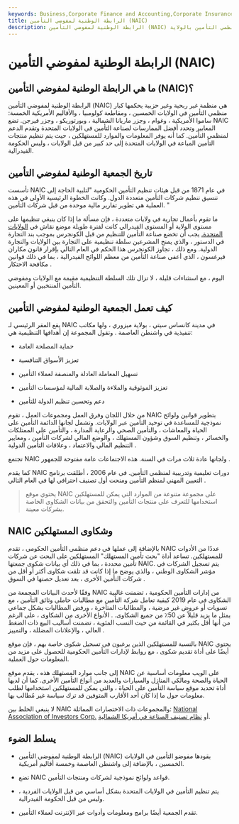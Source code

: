 ```yaml
---
keywords: Business,Corporate Finance and Accounting,Corporate Insurance
title: الرابطة الوطنية لمفوضي التأمين (NAIC)
description: الرابطة الوطنية لمفوضي التأمين (NAIC) هي منظمة غير ربحية تساعد في تطوير قوانين نموذجية لمنظمي التأمين بالولاية.
---
```


# الرابطة الوطنية لمفوضي التأمين (NAIC)
## ما هي الرابطة الوطنية لمفوضي التأمين (NAIC)؟

الرابطة الوطنية لمفوضي التأمين (NAIC) هي منظمة غير ربحية وغير حزبية يحكمها كبار منظمي التأمين في الولايات الخمسين ، ومقاطعة كولومبيا ، والأقاليم الأمريكية الخمسة: ساموا الأمريكية ، وغوام ، وجزر ماريانا الشمالية ، وبورتوريكو ، وجزر فيرجن. تضع NAIC المعايير وتحدد أفضل الممارسات لصناعة التأمين في الولايات المتحدة وتقدم الدعم لمنظمي التأمين. كما أنه يوفر المعلومات والموارد للمستهلكين ، حيث يتم تنظيم منتجات التأمين المباعة في الولايات المتحدة إلى حد كبير من قبل الولايات ، وليس الحكومة الفيدرالية.

## تاريخ الجمعية الوطنية لمفوضي التأمين

تأسست NAIC في عام 1871 من قبل هيئات تنظيم التأمين الحكومية "لتلبية الحاجة إلى تنسيق تنظيم شركات التأمين متعددة الدول. وكانت الخطوة الرئيسية الأولى في هذه العملية هي تطوير تقارير مالية موحدة من قبل شركات التأمين. "

ما تقوم بأعمال تجارية في ولايات متعددة ، فإن مسألة ما إذا كان ينبغي تنظيمها على مستوى الولاية أو المستوى الفيدرالي كانت لفترة طويلة موضع نقاش في [الولايات المتحدة.](/united-states-v-the-southeastern-underwriter-association) يجب أن تخضع صناعة التأمين للتنظيم من قبل الكونجرس بموجب بند التجارة في الدستور ، والذي يمنح المشرعين سلطة تنظيمية على التجارة بين الولايات والتجارة الدولية. ومع ذلك ، تجاوز الكونجرس هذا الحكم في العام التالي بإقرار قانون مكاران فيرغسون ، الذي أعفى صناعة التأمين من معظم اللوائح الفيدرالية ، بما في ذلك قوانين مكافحة الاحتكار .

اليوم ، مع استثناءات قليلة ، لا تزال تلك السلطة التنظيمية مقيمة مع الولايات ومفوضي التأمين المنتخبين أو المعينين.

## كيف تعمل الجمعية الوطنية لمفوضي التأمين

يقع المقر الرئيسي لـ NAIC في مدينة كانساس سيتي ، بولاية ميزوري ، ولها مكاتب تنفيذية في واشنطن العاصمة . وتقول المجموعة إن أهدافها التنظيمية هي:

- حماية المصلحة العامة

- تعزيز الأسواق التنافسية

- تسهيل المعاملة العادلة والمنصفة لعملاء التأمين

- تعزيز الموثوقية والملاءة والصلابة المالية لمؤسسات التأمين

- دعم وتحسين تنظيم الدولة للتأمين

من خلال اللجان وفرق العمل ومجموعات العمل ، تقوم NAIC بتطوير قوانين ولوائح نموذجية للمساعدة في توحيد التأمين عبر الولايات. وتشمل لجانها الدائمة التأمين على الحياة والمعاشات ، والتأمين الصحي والرعاية المدارة ، والتأمين على الممتلكات والخسائر ، وتنظيم السوق وشؤون المستهلك ، والوضع المالي لشركات التأمين ، ومعايير التنظيم المالي والاعتماد ، وعلاقات التأمين الدولية .

تجتمع NAIC ولجانها عادة ثلاث مرات في السنة. هذه الاجتماعات عامة مفتوحة للجمهور .

كما يقدم NAIC دورات تعليمية وتدريبية لمنظمي التأمين. في عام 2006 ، أطلقت برنامج التعيين المهني لمنظم التأمين ومنحت أول تصنيف احترافي لها في العام التالي .

> يحتوي موقع NAIC على مجموعة متنوعة من الموارد التي يمكن للمستهلكين استخدامها للتعرف على منتجات التأمين والتحقق من بيانات الشكاوى الخاصة بشركات معينة.

>

## NAIC وشكاوى المستهلكين

بالإضافة إلى عملها في دعم منظمي التأمين الحكومي ، تقدم NAIC عددًا من الأدوات للمستهلكين. تساعد أداة "بحث تأمين المستهلك" المستهلكين على البحث عن شركات تأمين محددة ، بما في ذلك أي بيانات شكوى جمعتها NAIC. يتم تسجيل الشركات في مؤشر الشكاوى الوطني ، والذي يوضح ما إذا كانت قد تلقت شكاوى أكثر أو أقل من شركات التأمين الأخرى ، بعد تعديل حصتها في السوق .

وفقًا لأحدث البيانات المجمعة من NAIC من إدارات التأمين الحكومية ، تضمنت غالبية الشكاوى في عام 2019 كيفية تعامل شركة التأمين مع مطالبات حاملي وثائق التأمين ، مع تسويات أو عروض غير مرضية ، والمطالبات المتأخرة ، ورفض المطالبات بشكل جماعي يمثل ما يزيد قليلاً عن 50٪ من جميع الشكاوى. . الأنواع الأخرى من الشكاوى ، على الرغم من أنها أقل بكثير في القائمة من حيث النسب المئوية ، تضمنت أساليب البيع ذات الضغط العالي ، والإعلانات المضللة ، والتمييز .

بالنسبة للمستهلكين الذين يرغبون في تسجيل شكوى خاصة بهم ، فإن موقع NAIC يحتوي أيضًا على أداة تقديم شكوى ، مع روابط لإدارات التأمين الحكومية للحصول على مزيد من المعلومات حول العملية.

إلى جانب موارد المستهلك هذه ، يقدم موقع NAIC على الويب معلومات أساسية عن الحياة والصحة ومالكي المنازل والسيارات والعديد من أنواع التأمين الأخرى. كما أن لديها أداة تحديد موقع سياسة التأمين على الحياة ، والتي يمكن للمستهلكين استخدامها لطلب معلومات حول ما إذا كان أحد الأقارب المتوفين قد ترك سياسة غير مُطالب بها.

لا ينبغي الخلط بين NAIC والمجموعات ذات الاختصارات المماثلة: [National Association of Investors Corp.](/naic) أو [نظام تصنيف الصناعة في أمريكا الشمالية](/naics).

## يسلط الضوء

- الرابطة الوطنية لمفوضي التأمين (NAIC) يقودها مفوضو التأمين في الولايات الخمسين ، بالإضافة إلى واشنطن العاصمة وخمسة أقاليم أمريكية.

- تضع NAIC قواعد ولوائح نموذجية لشركات ومنتجات التأمين.

- يتم تنظيم التأمين في الولايات المتحدة بشكل أساسي من قبل الولايات الفردية ، وليس من قبل الحكومة الفيدرالية.

- تقدم الجمعية أيضًا برامج ومعلومات وأدوات عبر الإنترنت لعملاء التأمين.


